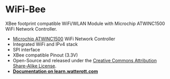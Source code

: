 # WiFi-Bee
XBee footprint compatible WiFi/WLAN Module with Microchip ATWINC1500 WiFi Network Controller.

* [Microchip ATWINC1500](https://www.microchip.com/wwwproducts/en/ATWINC1500) WiFi Network Controller
* Integrated WiFi and IPv4 stack
* SPI interface
* XBee compatible Pinout (3.3V)
* Open-Source and released under the [Creative Commons Attribution Share-Alike License](https://creativecommons.org/licenses/by-sa/4.0/).
* **[Documentation on learn.watterott.com](https://learn.watterott.com)**
